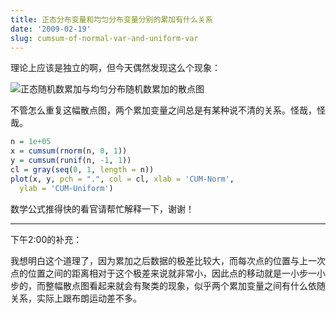 ```yaml
---
title: 正态分布变量和均匀分布变量分别的累加有什么关系
date: '2009-02-19'
slug: cumsum-of-normal-var-and-uniform-var
---
```


理论上应该是独立的啊，但今天偶然发现这么个现象：

![正态随机数累加与均匀分布随机数累加的散点图](https://db.yihui.org/imgur/AZ2m5y5.png)

不管怎么重复这幅散点图，两个累加变量之间总是有某种说不清的关系。怪哉，怪哉。

```r
n = 1e+05
x = cumsum(rnorm(n, 0, 1))
y = cumsum(runif(n, -1, 1))
cl = gray(seq(0, 1, length = n))
plot(x, y, pch = ".", col = cl, xlab = 'CUM-Norm',
  ylab = 'CUM-Uniform')
```

数学公式推得快的看官请帮忙解释一下，谢谢！

* * *

下午2:00的补充：

我想明白这个道理了，因为累加之后数据的极差比较大，而每次点的位置与上一次点的位置之间的距离相对于这个极差来说就非常小，因此点的移动就是一小步一小步的，而整幅散点图看起来就会有聚类的现象，似乎两个累加变量之间有什么依随关系，实际上跟布朗运动差不多。
